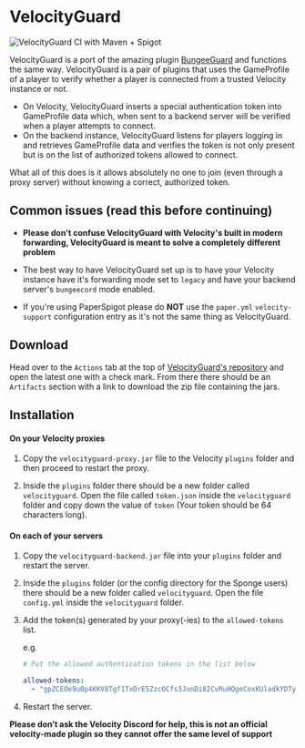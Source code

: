 # VelocityGuard
![VelocityGuard CI with Maven + Spigot](https://github.com/orion-tran/VelocityGuard/workflows/VelocityGuard%20CI%20with%20Maven%20+%20Spigot/badge.svg?branch=master)

VelocityGuard is a port of the amazing plugin 
[BungeeGuard](https://github.com/lucko/BungeeGuard) and functions the same way.
VelocityGuard is a pair of plugins that uses the GameProfile of a player to
verify whether a player is connected from a trusted Velocity instance or not.

 * On Velocity, VelocityGuard inserts a special authentication token into
   GameProfile data which, when sent to a backend server will be verified
   when a player attempts to connect.
 * On the backend instance, VelocityGuard listens for players logging in
   and retrieves GameProfile data and verifies the token is not only present
   but is on the list of authorized tokens allowed to connect.

What all of this does is it allows absolutely no one to join (even through a
proxy server) without knowing a correct, authorized token.

## Common issues (read this before continuing)
* **Please don't confuse VelocityGuard with Velocity's built in modern forwarding, VelocityGuard is meant to solve a completely different problem**

* The best way to have VelocityGuard set up is to have your Velocity instance have it's forwarding mode set to `legacy` and have your backend server's `bungeecord` mode enabled.

* If you're using PaperSpigot please do **NOT** use the `paper.yml` `velocity-support` configuration entry as it's not the same thing as VelocityGuard.

## Download
Head over to the `Actions` tab at the top of [VelocityGuard's repository](https://github.com/orion-tran/VelocityGuard/) and open the latest one with a check mark. From there there should be an `Artifacts` section with a link to download the zip file containing the jars.

## Installation

#### On your Velocity proxies

1. Copy the `velocityguard-proxy.jar` file to the Velocity `plugins` folder
   and then proceed to restart the proxy. 
   
2. Inside the `plugins` folder there should be a new folder called
   `velocityguard`. Open the file called `token.json` inside the
   `velocityguard` folder and copy down the value of `token` (Your token 
   should be 64 characters long).

#### On each of your servers

1. Copy the `velocityguard-backend.jar` file into your `plugins` folder and
   restart the server.

2. Inside the `plugins` folder (or the config directory for the Sponge users) 
   there should be a new folder called `velocityguard`. Open the file 
   `config.yml` inside the `velocityguard` folder. 

3. Add the token(s) generated by your proxy(-ies) to the `allowed-tokens` list.
   
   e.g.
   ```yaml
   # Put the allowed authentication tokens in the list below
   
   allowed-tokens:
     - "gpZCEOe9u0p4KKV8Tgf1TxDrE5ZzcOCfs3JunDi82CvRuHQgeCoxKUladkYDTyBb"
   ```

4. Restart the server.

**Please don’t ask the Velocity Discord for help, this is not an official velocity-made plugin so they cannot offer the same level of support**
